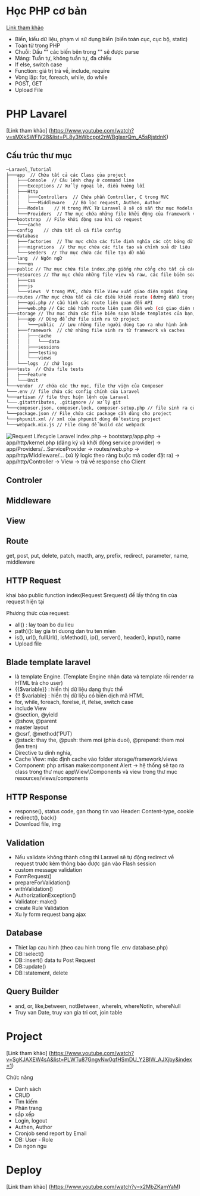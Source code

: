 # Học PHP cơ bản
[Link tham khảo](https://www.youtube.com/watch?v=Pyz5ol_H-zw&list=PLq3KxntIWWrLpDmH_9YxuaF_yHA5QKHlN)
* Biến, kiểu dữ liệu, phạm vi sử dụng biến (biến toàn cục, cục bộ, static)
* Toán tử trong PHP
* Chuỗi: Dấu "" các biến bên trong "" sẽ được parse
* Mảng: Tuần tự, không tuần tự, đa chiều
* If else, switch case
* Function: giá trị trả về, include, require
* Vòng lặp: for, foreach, while, do while
* POST, GET
* Upload File
# PHP Lavarel
[Link tham khảo] (https://www.youtube.com/watch?v=sMXkSWFlV28&list=PL8y3hWbcppt2nWBglaxrQm_A5sRjstdnK)

## Cấu trúc thư mục
```bash
─Laravel_Tutorial
├───app  // Chứa tất cả các Class của project
│   ├───Console  // Câu lệnh chạy ở command line
│   ├───Exceptions // Xử lý ngoại lê, điều hướng lỗi
│   ├───Http 
│   │   ├───Controllers  // Chứa phần Controller, C trong MVC
│   │   └───Middleware   // Bộ lọc request, Authen, Author
│   ├───Models    // M trong MVC Từ Laravel 8 sẽ có sẵn thư mục Models
│   └───Providers  // Thư mục chứa những file khởi động của framework và những file cấu hình auto loading, route, và file cache
├───bootstrap  // File khởi động sau khi có request
│   └───cache  
├───config    // chứa tất cả cá file config
├───database  
│   ├───factories  // Thư mực chứa các file định nghĩa các cột bảng dữ liệu để tạo ra các dữ liệu mẫu
│   ├───migrations  // thư mục chứa các file tạo và chỉnh sửa dữ liệu
│   └───seeders  // Thư mục chứa các file tạo dữ mẫu
├───lang  // Ngôn ngữ
│   └───en
├───public // Thư mục chứa file index.php giống như cổng cho tất cả các request vào project, bên trong thư mục còn chứa file JavaScript, và CSS
├───resources // Thư mục chứa những file view và raw, các file biên soạn như LESS, SASS, hoặc JavaScript
│   ├───css
│   ├───js
│   └───views  V trong MVC, chứa file View xuất giao diện người dùng
├───routes //Thư mục chứa tất cả các điều khiển route (đường dẫn) trong project. Chứa các file route sẵn có: web.php, channels.php, api.php, và console.php
│   ├───api.php // cấu hình các route liên quan đến API
│   ├───web.php // Các cấu hình route liên quan đến web (có giao diện người dùng)
├───storage // Thư mục chứa các file biên soạn blade templates của bạn, file based sessions, file caches, và những file sinh ra từ project.
│   ├───app // Dùng để chứ file sinh ra từ project
│   │   └───public  // Lưu những file người dùng tạo ra như hình ảnh
│   ├───framework  // chứ những file sinh ra từ framework và caches
│   │   ├───cache
│   │   │   └───data
│   │   ├───sessions
│   │   ├───testing
│   │   └───views
│   └───logs  // chứ logs
├───tests  // Chứa file tests
│   ├───Feature
│   └───Unit
└───vendor  // chứa các thư mục, file thư viện của Composer
└───.env // file chứa các config chính của Laravel
└───artisan // file thực hiện lệnh của Laravel
└───.gitattributes, .gitignore // xử lý git
└───composer.json, composer.lock, composer-setup.php // file sinh ra của composer
└───package.json // File chứa các package cần dùng cho project
└───phpunit.xml // xml của phpunit dùng để testing project
└───webpack.mix.js // File dùng để build các webpack
```

![Request Lifecycle Laravel](https://images.viblo.asia/b4bce647-722e-4064-ac19-b7e9e0d0573e.png)
index.php -> bootstarp/app.php 
-> app/http/kernel.php (đăng ký và khởi động service provider)
-> app/Providers/...ServiceProvider
-> routes/web.php 
-> app/http/Middleware/... (xử lý logic theo ràng buộc mà coder đặt ra)
-> app/http/Controller 
-> View 
-> trả về response cho Client

## Controler
## Middleware
## View

## Route

get, post, put, delete, patch, macth, any, prefix, redirect, parameter, name, middleware

## HTTP Request

khai báo  public function index(Request $request) để lấy thông tin của request hiện tại

Phương thức của request:
- all() : lay toan bo du lieu
- path)(): lay gia tri duong dan tru ten mien
- is(), url(), fullUrl(), isMethod(), ip(), server(), header(), input(), name
- Upload file

## Blade template laravel
- là template Engine. (Template Engine nhận data và template rồi render ra HTML trả cho user)
- {{$variable}} : hiển thị dữ liệu dạng thực thể
- {!! $variable} : hiển thị dữ liệu có biên dịch mã HTML
- for, while, foreach, forelse, if, ifelse, switch case
- include View
- @section, @yield
- @show, @parent
- master layout
- @csrf, @method('PUT)
- @stack: thay the, @push: them moi (phia duoi), @prepend: them moi (len tren)
- Directive tu dinh nghia, 
- Cache View: mặc định cache vào folder storage/framework/views
- Component: php artisan make:component Alert -> hệ thống sẽ tạo ra class trong thư mục app\View\Components 
và view trong thư mục resources/views/components

## HTTP Response
- response(), status code, gan thong tin vao Header: Content-type, cookie
- redirect(), back()
- Download file, img

## Validation
- Nếu validate không thành công thì Laravel sẽ tự động redirect về request trước kèm thông báo được gán vào Flash session
- custom message validation
- FormRequest()
- prepareForValidation()
- withValidation()
- AuthorizationException()
- Validator::make()
- create Rule Validation
- Xu ly form request bang ajax

## Database
- Thiet lap cau hinh (theo cau hinh trong file .env database.php)
- DB::select()
- DB::insert() data tu Post Request
- DB::update()
- DB::statement, delete

## Query Builder
- and, or, like,between, notBetween, whereIn, whereNotIn, whereNull
- Truy van Date, truy van gia tri cot, join table

# Project
[Link tham khảo] (https://www.youtube.com/watch?v=SgKJAXEW4sA&list=PLWTu87GngvNw0qfHSmDU_Y2BIW_AJXjby&index=1)

Chức năng
- Danh sách
- CRUD
- Tìm kiếm
- Phân trang
- sắp xếp
- Login, logout
- Authen, Author
- Cronjob send report by Email
- DB: User - Role
- Da ngon ngu

# Deploy
[Link tham khảo] (https://www.youtube.com/watch?v=x2MbZKamYaM)
